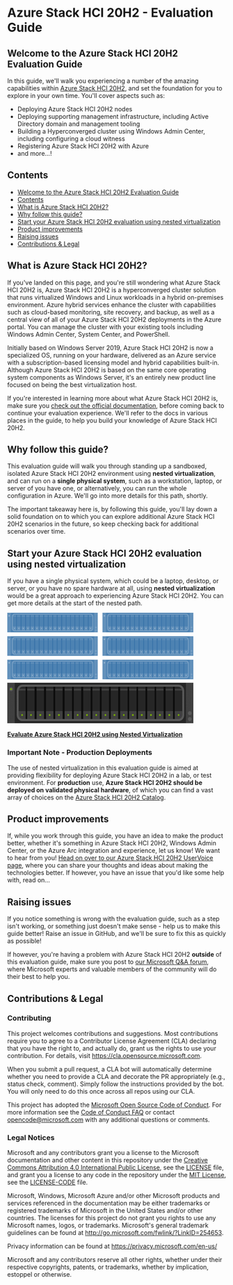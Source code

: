 Azure Stack HCI 20H2 - Evaluation Guide
==============

Welcome to the Azure Stack HCI 20H2 Evaluation Guide
-----------

In this guide, we'll walk you experiencing a number of the amazing capabilities within [Azure Stack HCI 20H2](https://azure.microsoft.com/en-us/products/azure-stack/hci/ "link to the Azure Stack HCI 20H2 landing page"), and set the foundation for you to explore in your own time.  You'll cover aspects such as:

* Deploying Azure Stack HCI 20H2 nodes
* Deploying supporting management infrastructure, including Active Directory domain and management tooling
* Building a Hyperconverged cluster using Windows Admin Center, including configuring a cloud witness
* Registering Azure Stack HCI 20H2 with Azure
* and more...!

Contents
-----------
- [Welcome to the Azure Stack HCI 20H2 Evaluation Guide](#welcome-to-the-azure-stack-hci-20h2-evaluation-guide)
- [Contents](#contents)
- [What is Azure Stack HCI 20H2?](#what-is-azure-stack-hci-20h2)
- [Why follow this guide?](#why-follow-this-guide)
- [Start your Azure Stack HCI 20H2 evaluation using nested virtualization](#start-your-azure-stack-hci-20h2-evaluation-using-nested-virtualization)
- [Product improvements](#product-improvements)
- [Raising issues](#raising-issues)
- [Contributions & Legal](#contributions--legal)

What is Azure Stack HCI 20H2?
-----------

If you've landed on this page, and you're still wondering what Azure Stack HCI 20H2 is, Azure Stack HCI 20H2 is a hyperconverged cluster solution that runs virtualized Windows and Linux workloads in a hybrid on-premises environment. Azure hybrid services enhance the cluster with capabilities such as cloud-based monitoring, site recovery, and backup, as well as a central view of all of your Azure Stack HCI 20H2 deployments in the Azure portal. You can manage the cluster with your existing tools including Windows Admin Center, System Center, and PowerShell.

Initially based on Windows Server 2019, Azure Stack HCI 20H2 is now a specialized OS, running on your hardware, delivered as an Azure service with a subscription-based licensing model and hybrid capabilities built-in. Although Azure Stack HCI 20H2 is based on the same core operating system components as Windows Server, it's an entirely new product line focused on being the best virtualization host.

If you're interested in learning more about what Azure Stack HCI 20H2 is, make sure you [check out the official documentation](https://docs.microsoft.com/en-us/azure-stack/hci/overview "What is Azure Stack HCI 20H2 documentation"), before coming back to continue your evaluation experience.  We'll refer to the docs in various places in the guide, to help you build your knowledge of Azure Stack HCI 20H2.

Why follow this guide?
-----------

This evaluation guide will walk you through standing up a sandboxed, isolated Azure Stack HCI 20H2 environment using **nested virtualization**, and can run on a **single physical system**, such as a workstation, laptop, or server of you have one, or alternatively, you can run the whole configuration in Azure.  We'll go into more details for this path, shortly.

The important takeaway here is, by following this guide, you'll lay down a solid foundation on to which you can explore additional Azure Stack HCI 20H2 scenarios in the future, so keep checking back for additional scenarios over time.

Start your Azure Stack HCI 20H2 evaluation using nested virtualization
-----------

If you have a single physical system, which could be a laptop, desktop, or server, or you have no spare hardware at all, using **nested virtualization** would be a great approach to experiencing Azure Stack HCI 20H2.  You can get more details at the start of the nested path.

![Nested path image](/media/nested.png "Nested virtualization path image")

[**Evaluate Azure Stack HCI 20H2 using Nested Virtualization**](/nested/README.md "Evaluate Azure Stack HCI 20H2 using Nested Virtualization")

### Important Note - Production Deployments ###
The use of nested virtualization in this evaluation guide is aimed at providing flexibility for deploying Azure Stack HCI 20H2 in a lab, or test environment. For **production** use, **Azure Stack HCI 20H2 should be deployed on validated physical hardware**, of which you can find a vast array of choices on the [Azure Stack HCI 20H2 Catalog](https://aka.ms/azurestackhcicatalog "Azure Stack HCI 20H2 Catalog").

Product improvements
-----------
If, while you work through this guide, you have an idea to make the product better, whether it's something in Azure Stack HCI 20H2, Windows Admin Center, or the Azure Arc integration and experience, let us know!  We want to hear from you!  [Head on over to our Azure Stack HCI 20H2 UserVoice page](https://feedback.azure.com/forums/929833-azure-stack-hci "Azure Stack HCI 20H2 UserVoice"), where you can share your thoughts and ideas about making the technologies better.  If however, you have an issue that you'd like some help with, read on... 

Raising issues
-----------
If you notice something is wrong with the evaluation guide, such as a step isn't working, or something just doesn't make sense - help us to make this guide better!  Raise an issue in GitHub, and we'll be sure to fix this as quickly as possible!

If however, you're having a problem with Azure Stack HCI 20H2 **outside** of this evaluation guide, make sure you post to [our Microsoft Q&A forum](https://docs.microsoft.com/en-us/answers/topics/azure-stack-hci.html "Microsoft Q&A Forum"), where Microsoft experts and valuable members of the community will do their best to help you.

Contributions & Legal
-----------

### Contributing ###
This project welcomes contributions and suggestions.  Most contributions require you to agree to a Contributor License Agreement (CLA) declaring that you have the right to, and actually do, grant us the rights to use your contribution. For details, visit https://cla.opensource.microsoft.com.

When you submit a pull request, a CLA bot will automatically determine whether you need to provide a CLA and decorate the PR appropriately (e.g., status check, comment). Simply follow the instructions provided by the bot. You will only need to do this once across all repos using our CLA.

This project has adopted the [Microsoft Open Source Code of Conduct](https://opensource.microsoft.com/codeofconduct/).
For more information see the [Code of Conduct FAQ](https://opensource.microsoft.com/codeofconduct/faq/) or
contact [opencode@microsoft.com](mailto:opencode@microsoft.com) with any additional questions or comments.

### Legal Notices ###

Microsoft and any contributors grant you a license to the Microsoft documentation and other content in this repository under the [Creative Commons Attribution 4.0 International Public License](https://creativecommons.org/licenses/by/4.0/legalcode), see the [LICENSE](LICENSE) file, and grant you a license to any code in the repository under the [MIT License](https://opensource.org/licenses/MIT), see the [LICENSE-CODE](LICENSE-CODE) file.

Microsoft, Windows, Microsoft Azure and/or other Microsoft products and services referenced in the documentation may be either trademarks or registered trademarks of Microsoft in the United States and/or other countries. The licenses for this project do not grant you rights to use any Microsoft names, logos, or trademarks. Microsoft's general trademark guidelines can be found at http://go.microsoft.com/fwlink/?LinkID=254653.

Privacy information can be found at https://privacy.microsoft.com/en-us/

Microsoft and any contributors reserve all other rights, whether under their respective copyrights, patents, or trademarks, whether by implication, estoppel or otherwise.